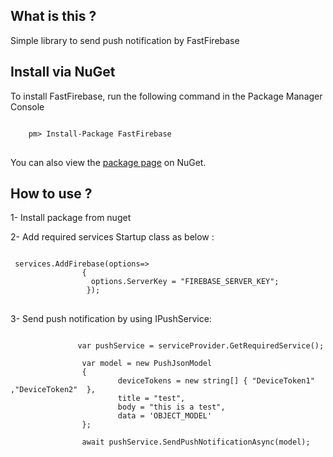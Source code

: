 <h2> What is this ?</h2>
<p>
Simple library to send push notification by FastFirebase
</p>
<h2> Install via NuGet</h2>
To install FastFirebase, run the following command in the Package Manager Console
<pre lang="code">
<code>
    pm> Install-Package FastFirebase
</code>
</pre>
<p>You can also view the <a href="https://www.nuget.org/packages/FastFirebase" rel="nofollow">package page</a> on NuGet.</p>
<h2>How to use ?</h2>

1- Install package from nuget

2- Add required services Startup class as below :
<pre lang="code">
<code>
 services.AddFirebase(options=>
                {
                  options.ServerKey = "FIREBASE_SERVER_KEY";
                 });
</code>
</pre>
3- Send push notification by using IPushService:
<pre lang="code">
<code>
               var pushService = serviceProvider.GetRequiredService<IPushService>();

                var model = new PushJsonModel
                {
                        deviceTokens = new string[] { "DeviceToken1" ,"DeviceToken2"  },
                        title = "test",
                        body = "this is a test",
                        data = 'OBJECT_MODEL'
                };

                await pushService.SendPushNotificationAsync(model);
</code>
</pre>
